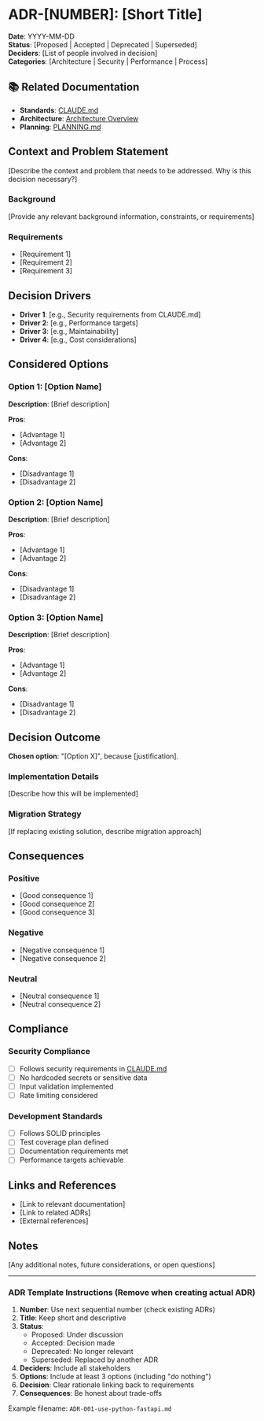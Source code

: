 # ADR-[NUMBER]: [Short Title]

**Date**: YYYY-MM-DD  
**Status**: [Proposed | Accepted | Deprecated | Superseded]  
**Deciders**: [List of people involved in decision]  
**Categories**: [Architecture | Security | Performance | Process]  

## 📚 Related Documentation
- **Standards**: [CLAUDE.md](../../CLAUDE.md)
- **Architecture**: [Architecture Overview](../architecture/README.md)
- **Planning**: [PLANNING.md](../../planning/PLANNING.md)

## Context and Problem Statement

[Describe the context and problem that needs to be addressed. Why is this decision necessary?]

### Background
[Provide any relevant background information, constraints, or requirements]

### Requirements
- [Requirement 1]
- [Requirement 2]
- [Requirement 3]

## Decision Drivers

- **Driver 1**: [e.g., Security requirements from CLAUDE.md]
- **Driver 2**: [e.g., Performance targets]
- **Driver 3**: [e.g., Maintainability]
- **Driver 4**: [e.g., Cost considerations]

## Considered Options

### Option 1: [Option Name]
**Description**: [Brief description]

**Pros**:
- [Advantage 1]
- [Advantage 2]

**Cons**:
- [Disadvantage 1]
- [Disadvantage 2]

### Option 2: [Option Name]
**Description**: [Brief description]

**Pros**:
- [Advantage 1]
- [Advantage 2]

**Cons**:
- [Disadvantage 1]
- [Disadvantage 2]

### Option 3: [Option Name]
**Description**: [Brief description]

**Pros**:
- [Advantage 1]
- [Advantage 2]

**Cons**:
- [Disadvantage 1]
- [Disadvantage 2]

## Decision Outcome

**Chosen option**: "[Option X]", because [justification].

### Implementation Details
[Describe how this will be implemented]

### Migration Strategy
[If replacing existing solution, describe migration approach]

## Consequences

### Positive
- [Good consequence 1]
- [Good consequence 2]
- [Good consequence 3]

### Negative
- [Negative consequence 1]
- [Negative consequence 2]

### Neutral
- [Neutral consequence 1]
- [Neutral consequence 2]

## Compliance

### Security Compliance
- [ ] Follows security requirements in [CLAUDE.md](../../CLAUDE.md)
- [ ] No hardcoded secrets or sensitive data
- [ ] Input validation implemented
- [ ] Rate limiting considered

### Development Standards
- [ ] Follows SOLID principles
- [ ] Test coverage plan defined
- [ ] Documentation requirements met
- [ ] Performance targets achievable

## Links and References

- [Link to relevant documentation]
- [Link to related ADRs]
- [External references]

## Notes

[Any additional notes, future considerations, or open questions]

---

### ADR Template Instructions (Remove when creating actual ADR)

1. **Number**: Use next sequential number (check existing ADRs)
2. **Title**: Keep short and descriptive
3. **Status**: 
   - Proposed: Under discussion
   - Accepted: Decision made
   - Deprecated: No longer relevant
   - Superseded: Replaced by another ADR
4. **Deciders**: Include all stakeholders
5. **Options**: Include at least 3 options (including "do nothing")
6. **Decision**: Clear rationale linking back to requirements
7. **Consequences**: Be honest about trade-offs

Example filename: `ADR-001-use-python-fastapi.md`